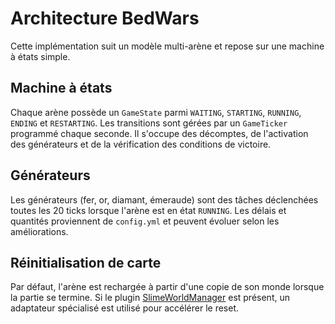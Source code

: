 # Architecture BedWars

Cette implémentation suit un modèle multi-arène et repose sur une machine à états simple.

## Machine à états

Chaque arène possède un `GameState` parmi `WAITING`, `STARTING`, `RUNNING`, `ENDING` et `RESTARTING`. Les transitions sont gérées par un `GameTicker` programmé chaque seconde. Il s'occupe des décomptes, de l'activation des générateurs et de la vérification des conditions de victoire.

## Générateurs

Les générateurs (fer, or, diamant, émeraude) sont des tâches déclenchées toutes les 20 ticks lorsque l'arène est en état `RUNNING`. Les délais et quantités proviennent de `config.yml` et peuvent évoluer selon les améliorations.

## Réinitialisation de carte

Par défaut, l'arène est rechargée à partir d'une copie de son monde lorsque la partie se termine. Si le plugin [SlimeWorldManager](https://github.com/Grinderwolf/Slime-World-Manager) est présent, un adaptateur spécialisé est utilisé pour accélérer le reset.

